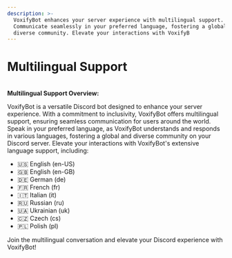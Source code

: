 ```yaml
---
description: >-
  VoxifyBot enhances your server experience with multilingual support.
  Communicate seamlessly in your preferred language, fostering a global and
  diverse community. Elevate your interactions with VoxifyB
---
```


# Multilingual Support

\
**Multilingual Support Overview:**

VoxifyBot is a versatile Discord bot designed to enhance your server experience. With a commitment to inclusivity, VoxifyBot offers multilingual support, ensuring seamless communication for users around the world. Speak in your preferred language, as VoxifyBot understands and responds in various languages, fostering a global and diverse community on your Discord server. Elevate your interactions with VoxifyBot's extensive language support, including:

* 🇺🇸 English (en-US)
* 🇬🇧 English (en-GB)
* 🇩🇪 German (de)
* 🇫🇷 French (fr)
* 🇮🇹 Italian (it)
* 🇷🇺 Russian (ru)
* 🇺🇦 Ukrainian (uk)
* 🇨🇿 Czech (cs)
* 🇵🇱 Polish (pl)

Join the multilingual conversation and elevate your Discord experience with VoxifyBot!

